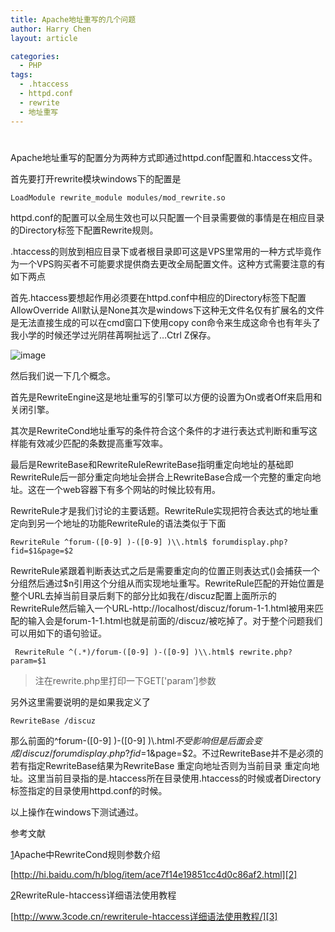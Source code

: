 ```yaml
---
title: Apache地址重写的几个问题
author: Harry Chen
layout: article

categories:
  - PHP
tags:
  - .htaccess
  - httpd.conf
  - rewrite
  - 地址重写
---
```

#

  Apache地址重写的配置分为两种方式即通过httpd.conf配置和.htaccess文件。

  首先要打开rewrite模块windows下的配置是

    LoadModule rewrite_module modules/mod_rewrite.so

  httpd.conf的配置可以全局生效也可以只配置一个目录需要做的事情是在相应目录的Directory标签下配置Rewrite规则。

  .htaccess的则放到相应目录下或者根目录即可这是VPS里常用的一种方式毕竟作为一个VPS购买者不可能要求提供商去更改全局配置文件。这种方式需要注意的有如下两点

  首先.htaccess要想起作用必须要在httpd.conf中相应的Directory标签下配置AllowOverride All默认是None其次是windows下这种无文件名仅有扩展名的文件是无法直接生成的可以在cmd窗口下使用copy con命令来生成这命令也有年头了我小学的时候还学过光阴荏苒啊扯远了…Ctrl Z保存。

  ![image][1]

  然后我们说一下几个概念。

  首先是RewriteEngine这是地址重写的引擎可以方便的设置为On或者Off来启用和关闭引擎。

  其次是RewriteCond地址重写的条件符合这个条件的才进行表达式判断和重写这样能有效减少匹配的条数提高重写效率。

  最后是RewriteBase和RewriteRuleRewriteBase指明重定向地址的基础即RewriteRule后一部分重定向地址会拼合上RewriteBase合成一个完整的重定向地址。这在一个web容器下有多个网站的时候比较有用。

  RewriteRule才是我们讨论的主要话题。RewriteRule实现把符合表达式的地址重定向到另一个地址的功能RewriteRule的语法类似于下面

    RewriteRule ^forum-([0-9] )-([0-9] )\\.html$ forumdisplay.php?fid=$1&page=$2

  RewriteRule紧跟着判断表达式之后是需要重定向的位置正则表达式()会捕获一个分组然后通过$n引用这个分组从而实现地址重写。RewriteRule匹配的开始位置是整个URL去掉当前目录后剩下的部分比如我在/discuz配置上面所示的RewriteRule然后输入一个URL-http://localhost/discuz/forum-1-1.html被用来匹配的输入会是forum-1-1.html也就是前面的/discuz/被吃掉了。对于整个问题我们可以用如下的语句验证。

     RewriteRule ^(.*)/forum-([0-9] )-([0-9] )\\.html$ rewrite.php?param=$1

  > 注在rewrite.php里打印一下GET['param’]参数

  另外这里需要说明的是如果我定义了

    RewriteBase /discuz

  那么前面的^forum-([0-9] )-([0-9] )\\.html$不受影响但是后面会变成/discuz/forumdisplay.php?fid=$1&page=$2。不过RewriteBase并不是必须的若有指定RewriteBase结果为RewriteBase 重定向地址否则为当前目录 重定向地址。这里当前目录指的是.htaccess所在目录使用.htaccess的时候或者Directory标签指定的目录使用httpd.conf的时候。

  以上操作在windows下测试通过。

  参考文献

  [1]Apache中RewriteCond规则参数介绍

  [http://hi.baidu.com/һ/blog/item/ace7f14e19851cc4d0c86af2.html][2]

  [2]RewriteRule-htaccess详细语法使用教程

  [http://www.3code.cn/rewriterule-htaccess详细语法使用教程/][3]

[1]: http://www.roybit.com/wp-content/uploads/2012/04/image_thumb.png (image)
[2]: http://hi.baidu.com/%D2%BB/blog/item/ace7f14e19851cc4d0c86af2.html
[3]: http://www.3code.cn/rewriterule-htaccess%E8%AF%A6%E7%BB%86%E8%AF%AD%E6%B3%95%E4%BD%BF%E7%94%A8%E6%95%99%E7%A8%8B/

